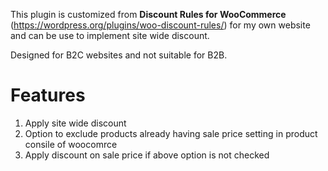 This plugin is customized from **Discount Rules for WooCommerce** (https://wordpress.org/plugins/woo-discount-rules/) for my own website and can be use to implement site wide discount. 

Designed for B2C websites and not suitable for B2B.

# Features
1. Apply site wide discount
2. Option to exclude products already having sale price setting in product consile of woocomrce
3. Apply discount on sale price if above option is not checked
